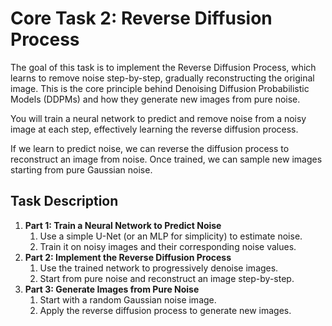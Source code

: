 # Core Task 2: Reverse Diffusion Process
The goal of this task is to implement the Reverse Diffusion Process, which learns to remove noise step-by-step, gradually reconstructing the original image. This is the core principle behind Denoising Diffusion Probabilistic Models (DDPMs) and how they generate new images from pure noise.

You will train a neural network to predict and remove noise from a noisy image at each step, effectively learning the reverse diffusion process.

If we learn to predict noise, we can reverse the diffusion process to reconstruct an image from noise.
Once trained, we can sample new images starting from pure Gaussian noise.

## Task Description
1. **Part 1: Train a Neural Network to Predict Noise**
    1. Use a simple U-Net (or an MLP for simplicity) to estimate noise.
    2. Train it on noisy images and their corresponding noise values.
2. **Part 2: Implement the Reverse Diffusion Process**
    1. Use the trained network to progressively denoise images.
    2. Start from pure noise and reconstruct an image step-by-step.
3. **Part 3: Generate Images from Pure Noise**
    1. Start with a random Gaussian noise image.
    2. Apply the reverse diffusion process to generate new images.

